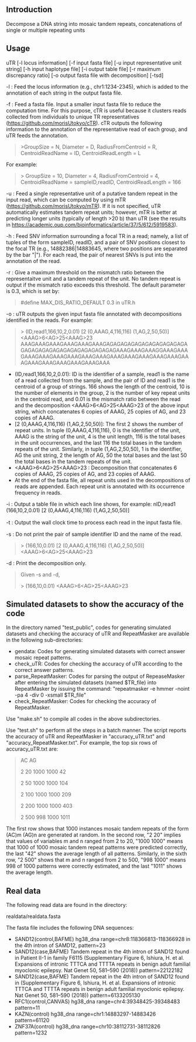 ## Introduction
Decompose a DNA string into mosaic tandem repeats, concatenations of single or multiple repeating units

## Usage
uTR [-l locus information] [-f input fasta file] [-u input representative unit string] [-h input haplotype file] [-i output table file] [-r maximum discrepancy ratio] [-o output fasta file with decomposition] [-tsd]

-l : Feed the locus information (e.g., chr1:1234-2345), which is added to the annotation of each string in the output fasta file.

-f : Feed a fasta file. Input a smaller input fasta file to reduce the computation time. For this purpose, cTR is useful because it clusters reads collected from individuals to unique TR representatives (https://github.com/morisUtokyo/cTR). cTR outputs the following information to the annotation of the representative read of each group, and uTR feeds the annotation. 

> \>GroupSize = N, Diameter = D, RadiusFromCentroid = R, CentroidReadName = ID, CentroidReadLength = L

For example:

> \> GroupSize = 10, Diameter = 4, RadiusFromCentroid = 4, CentroidReadName = sampleID,readID, CentroidReadLength = 166

-u : Feed a single representative unit of a putative tandem repeat in the input read, which can be computed by using mTR (https://github.com/morisUtokyo/mTR). If it is not specified, uTR automatically estimates tandem repeat units; however, mTR is better at predicting longer units (typically of length >20 b) than uTR (see the results in https://academic.oup.com/bioinformatics/article/37/5/612/5919583). 

-h : Feed SNV information surrounding a focal TR in a read; namely, a list of tuples of the form sampleID, readID, and a pair of SNV positions closest to the focal TR (e.g., 14882386|14883645, where two positions are separated by the bar "|"). For each read, the pair of nearest SNVs is put into the annotation of the read.

-r : Give a maximum threshold on the mismatch ratio between the representaitve unit and a tandem repeat of the unit. No tandem repeat is output if the mismatch ratio exceeds this threshold. The default parameter is 0.3, which is set by:
> #define MAX_DIS_RATIO_DEFAULT 0.3 in uTR.h

-o : uTR outputs the given input fasta file annotated with decompositions identified in the reads. For example:

> \> (ID,read1,166,10,2,0.01) [2 (0,AAAG,4,116,116) (1,AG,2,50,50)] \<AAAG\>6\<AG\>25\<AAAG\>23
> AAAGAAAGAAAGAAAGAAAGAAAGAGAGAGAGAGAGAGAGAGAGAGAGAGAGAGAGAGAGAGAGAGAGAGAGAGAAAGAAAGAAAGGAAAGAAAGAAAGAAAGAAAGAAAGAAAGAAAGAAAGAAAGAAAGAAAGAAAGAAAGAAAGAAAGAAAGAAAGAAAGAAA

- (ID,read1,166,10,2,0.01): ID is the identifier of a sample, read1 is the name of a read collected from the sample, and the pair of ID and read1 is the centroid of a group of strings. 166 shows the length of the centroid, 10 is the number of elements in the group, 2 is the number of key repeat units in the centroid read, and 0.01 is the mismatch ratio between the read and the decomposition \<AAAG\>6\<AG\>25\<AAAG\>23 of the above input string, which concatenates 6 copies of AAAG, 25 copies of AG, and 23 copies of AAAG.
- [2 (0,AAAG,4,116,116) (1,AG,2,50,50)]: The first 2 shows the number of repeat units. In tuple (0,AAAG,4,116,116), 0 is the identifier of the unit, AAAG is the string of the unit, 4 is the unit length, 116 is the total bases in the unit occurrences, and the last 116 the total bases in the tandem repeats of the unit. Similarly, in tuple (1,AG,2,50,50), 1 is the identifier, AG the unit string, 2 the length of AG, 50 the total bases and the last 50 the total bases in the tandem repeats of the unit.
- \<AAAG\>6\<AG\>25\<AAAG\>23 : Decomposition that concatenates 6 copies of AAAG, 25 copies of AG, and 23 copies of AAAG.
- At the end of the fasta file, all repeat units used in the decompositions of reads are appended. Each repeat unit is annotated with its occurrence frequency in reads.

-i : Output a table file in which each line shows, for example: nID,read1 (166,10,2,0.01) [2 (0,AAAG,4,116,116) (1,AG,2,50,50)]

-t : Output the wall clock time to process each read in the input fasta file.　

-s : Do not print the pair of sample identifier ID and the name of the read. 

> \> (166,10,0.01) [2 (0,AAAG,4,116,116) (1,AG,2,50,50)] \<AAAG\>6\<AG\>25\<AAAG\>23

-d : Print the decomposition only.

> Given -s and -d, 
> 
> \> (166,10,0.01) \<AAAG\>6\<AG\>25\<AAAG\>23

## Simulated datasets to show the accuracy of the code

In the directory named "test_public", codes for generating simulated datasets and checking the accuracy of uTR and RepeatMasker are available in the following sub-directories:

- gendata: Codes for generating simulated datasets with correct answer mosaic repeat patterns.
- check_uTR: Codes for checking the accuracy of uTR according to the correct answer patterns.
- parse_RepeatMasker: Codes for parsing the output of RepeaseMasker after entering the simulated datasets (named $TR_file) into RepeatMasker by issuing the command: "repeatmasker -e hmmer -noint -pa 4 -div 0 -xsmall $TR_file" 
- check_RepeatMasker: Codes for checking the accuracy of RepeatMasker.

Use "make.sh" to compile all codes in the above subdirectories.

Use "test.sh" to perform all the steps in a batch manner. The script reports the accuracy of uTR and RepeatMasker in "accuracy_uTR.txt" and "accuracy_RepeatMasker.txt". For example, the top six rows of accuracy_uTR.txt are:

> AC AG
>
> 2 20	1000	1000	42
>
> 2 50	1000	1000	104
>
> 2 100	1000	1000	209
>
> 2 200	1000	1000	403
>
> 2 500	998	1000	1011

The first row shows that 1000 instances mosaic tandem repeats of the form (AC)m (AG)n are generated at random. In the second row,  "2 20" implies that values of variables m and n ranged from 2 to 20, "1000 1000" means that 1000 of 1000 mosaic tandem repeat patterns were predicted correctly, the last "42" shows the average length of all patterns. Similarly, in the sixth row, "2 500" shows that m and n ranged from 2 to 500, "998 1000" means 998 of 1000 patterns were correctly estimated, and the last "1011" shows the average length. 

## Real data 

The following read data are found in the directory:

  realdata/realdata.fasta

The fasta file includes the following DNA sequences:
- SAND12(control,BAFME) hg38_dna range=chr8:118366813-118366928 in the 4th intron of SAMD12, pattern=<AAAAT>23
- SAND12(case,BAFME) Tandem repeat in the 4th intron of SAND12 found in Patient II-1 in family F6115 (Supplementary Figure 6, Ishiura, H. et al. Expansions of intronic TTTCA and TTTTA repeats in benign adult familial myoclonic epilepsy. Nat Genet 50, 581–590 (2018))  pattern=<ATTTT>221<ATTTC>221<ATTTT>82
- SAND12(case,BAFME) Tandem repeat in the 4th intron of SAND12 found in (Supplementary Figure 6, Ishiura, H. et al. Expansions of intronic TTTCA and TTTTA repeats in benign adult familial myoclonic epilepsy. Nat Genet 50, 581–590 (2018))  pattern=<ATTTT>613<ATTTC>320<ATTTT>5<ATTTC>130
- RFC1(control,CANVAS) hg38_dna range=chr4:39348425-39348483 pattern=<AAAAG>11
- KAZN(control) hg38_dna range=chr1:14883297-14883426 pattern=<AAAG>6<AG>11<AAAG>20
- ZNF37A(control) hg38_dna range=chr10:38112731-38112826 pattern=<CTTTT>12<CTTGT>3<CTTTT>2
 

